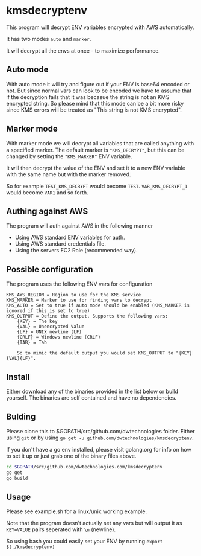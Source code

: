 # kmsdecryptenv

This program will decrypt ENV variables encrypted with AWS automatically.

It has two modes `auto` and `marker`.

It will decrypt all the envs at once - to maximize performance.

## Auto mode

With auto mode it will try and figure out if your ENV is base64 encoded or not. But since normal vars can look to be encoded we have to assume
that if the decryption fails that it was becasue the string is not an KMS encrypted string. So please mind that this mode can be a bit more risky
since KMS errors will be treated as "This string is not KMS encrypted".

## Marker mode

With marker mode we will decrypt all variables that are called anything with a specified marker.
The default marker is `"KMS_DECRYPT"`, but this can be changed by setting the `"KMS_MARKER"` ENV variable.

It will then decrypt the value of the ENV and set it to a new ENV variable with the same name but with the marker removed.

So for example `TEST_KMS_DECRYPT` would become `TEST`. `VAR_KMS_DECRYPT_1` would become `VAR1` and so forth.

## Authing against AWS

The program will auth against AWS in the following manner

- Using AWS standard ENV variables for auth.
- Using AWS standard credentials file.
- Using the servers EC2 Role (recommended way).

## Possible configuration

The program uses the following ENV vars for configuration

    KMS_AWS_REGION = Region to use for the KMS service
    KMS_MARKER = Marker to use for finding vars to decrypt
    KMS_AUTO = Set to true if auto mode should be enabled (KMS_MARKER is ignored if this is set to true)
    KMS_OUTPUT = Define the output. Supports the following vars:
        {KEY} = The key
        {VAL} = Unencrypted Value
        {LF} = UNIX newline (LF)
        {CRLF} = Windows newline (CRLF)
        {TAB} = Tab

        So to mimic the default output you would set KMS_OUTPUT to "{KEY} {VAL}{LF}".

## Install

Either download any of the binaries provided in the list below or build yourself.
The binaries are self contained and have no dependencies.

## Bulding

Please clone this to $GOPATH/src/github.com/dwtechnologies folder. Either using `git` or by using `go get -u github.com/dwtechnologies/kmsdecryptenv`.

If you don't have a go env installed, please visit golang.org for info on how to set it up or just grab one of the binary files above.

```bash
cd $GOPATH/src/github.com/dwtechnologies.com/kmsdecryptenv
go get
go build
```

## Usage

Please see example.sh for a linux/unix working example.

Note that the program doesn't actually set any vars but will output it as `KEY=VALUE` pairs seperated with `\n` (newline).

So using bash you could easily set your ENV by running `export $(./kmsdecryptenv)`